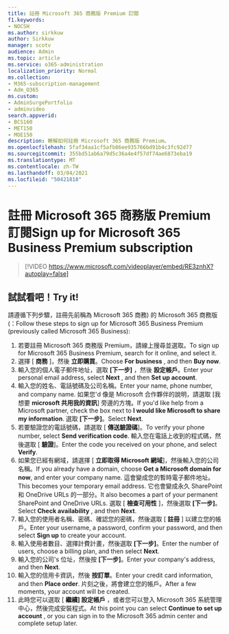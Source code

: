 ```yaml
---
title: 註冊 Microsoft 365 商務版 Premium 訂閱
f1.keywords:
- NOCSH
ms.author: sirkkuw
author: Sirkkuw
manager: scotv
audience: Admin
ms.topic: article
ms.service: o365-administration
localization_priority: Normal
ms.collection:
- M365-subscription-management
- Adm_O365
ms.custom:
- AdminSurgePortfolio
- adminvideo
search.appverid:
- BCS160
- MET150
- MOE150
description: 瞭解如何註冊 Microsoft 365 商務版 Premium。
ms.openlocfilehash: 5faf34aa1cf5afb86ee935766bd91b4c3fc92d77
ms.sourcegitcommit: 355bd51ab6a79d5c36a4e4f57df74ae6873eba19
ms.translationtype: MT
ms.contentlocale: zh-TW
ms.lasthandoff: 03/04/2021
ms.locfileid: "50421818"
---
```

# <a name="sign-up-for-microsoft-365-business-premium-subscription"></a><span data-ttu-id="32b55-103">註冊 Microsoft 365 商務版 Premium 訂閱</span><span class="sxs-lookup"><span data-stu-id="32b55-103">Sign up for Microsoft 365 Business Premium subscription</span></span>

> [!VIDEO https://www.microsoft.com/videoplayer/embed/RE3znhX?autoplay=false]

## <a name="try-it"></a><span data-ttu-id="32b55-104">試試看吧！</span><span class="sxs-lookup"><span data-stu-id="32b55-104">Try it!</span></span>

<span data-ttu-id="32b55-105">請遵循下列步驟，註冊先前稱為 Microsoft 365 商務) 的 Microsoft 365 商務版 (：</span><span class="sxs-lookup"><span data-stu-id="32b55-105">Follow these steps to sign up for Microsoft 365 Business Premium (previously called Microsoft 365 Business):</span></span>

1. <span data-ttu-id="32b55-106">若要註冊 Microsoft 365 商務版 Premium，請線上搜尋並選取。</span><span class="sxs-lookup"><span data-stu-id="32b55-106">To sign up for Microsoft 365 Business Premium, search for it online, and select it.</span></span>
2. <span data-ttu-id="32b55-107">選擇 [  **商務** ]，然後  **立即購買**。</span><span class="sxs-lookup"><span data-stu-id="32b55-107">Choose  **For business** , and then  **Buy now**.</span></span>
3. <span data-ttu-id="32b55-108">輸入您的個人電子郵件地址，選取  **[下一步]** ，然後  **設定帳戶**。</span><span class="sxs-lookup"><span data-stu-id="32b55-108">Enter your personal email address, select  **Next** , and then  **Set up account**.</span></span>
4. <span data-ttu-id="32b55-109">輸入您的姓名、電話號碼及公司名稱。</span><span class="sxs-lookup"><span data-stu-id="32b55-109">Enter your name, phone number, and company name.</span></span> <span data-ttu-id="32b55-110">如果您&#39;d 像是 Microsoft 合作夥伴的說明，請選取 [我想要  **microsoft 共用我的資訊**] 旁邊的方塊。</span><span class="sxs-lookup"><span data-stu-id="32b55-110">If you&#39;d like help from a Microsoft partner, check the box next to  **I would like Microsoft to share my information**.</span></span> <span data-ttu-id="32b55-111">選取  **[下一步]**。</span><span class="sxs-lookup"><span data-stu-id="32b55-111">Select  **Next**.</span></span>
5. <span data-ttu-id="32b55-112">若要驗證您的電話號碼，請選取 [  **傳送驗證碼**]。</span><span class="sxs-lookup"><span data-stu-id="32b55-112">To verify your phone number, select  **Send verification code**.</span></span> <span data-ttu-id="32b55-113">輸入您在電話上收到的程式碼，然後選取 [  **驗證**]。</span><span class="sxs-lookup"><span data-stu-id="32b55-113">Enter the code you received on your phone, and select  **Verify**.</span></span>
6. <span data-ttu-id="32b55-114">如果您已經有網域，請選擇 [  **立即取得 Microsoft 網域**]，然後輸入您的公司名稱。</span><span class="sxs-lookup"><span data-stu-id="32b55-114">If you already have a domain, choose  **Get a Microsoft domain for now**, and enter your company name.</span></span> <span data-ttu-id="32b55-115">這會變成您的暫時電子郵件地址。</span><span class="sxs-lookup"><span data-stu-id="32b55-115">This becomes your temporary email address.</span></span> <span data-ttu-id="32b55-116">它也會變成永久 SharePoint 和 OneDrive URLs 的一部分。</span><span class="sxs-lookup"><span data-stu-id="32b55-116">It also becomes a part of your permanent SharePoint and OneDrive URLs.</span></span> <span data-ttu-id="32b55-117">選取 [  **檢查可用性** ]，然後選取  **[下一步]**。</span><span class="sxs-lookup"><span data-stu-id="32b55-117">Select  **Check availability** , and then  **Next**.</span></span>
7. <span data-ttu-id="32b55-118">輸入您的使用者名稱、密碼、確認您的密碼，然後選取 [  **註冊**  ] 以建立您的帳戶。</span><span class="sxs-lookup"><span data-stu-id="32b55-118">Enter your username, a password, confirm your password, and then select  **Sign up**  to create your account.</span></span>
8. <span data-ttu-id="32b55-119">輸入使用者數目、選擇計費計畫，然後選取  **[下一步]**。</span><span class="sxs-lookup"><span data-stu-id="32b55-119">Enter the number of users, choose a billing plan, and then select  **Next**.</span></span>
9.  <span data-ttu-id="32b55-120">輸入您的公司&#39;s 位址，然後按  **[下一步]**。</span><span class="sxs-lookup"><span data-stu-id="32b55-120">Enter your company&#39;s address, and then  **Next**.</span></span>
10. <span data-ttu-id="32b55-121">輸入您的信用卡資訊，然後  **按訂單**。</span><span class="sxs-lookup"><span data-stu-id="32b55-121">Enter your credit card information, and then  **Place order**.</span></span> <span data-ttu-id="32b55-122">片刻之後，將會建立您的帳戶。</span><span class="sxs-lookup"><span data-stu-id="32b55-122">After a few moments, your account will be created.</span></span>
11. <span data-ttu-id="32b55-123">此時您可以選取 [  **繼續] 設定帳戶** ，或者您可以登入 Microsoft 365 系統管理中心，然後完成安裝程式。</span><span class="sxs-lookup"><span data-stu-id="32b55-123">At this point you can select  **Continue to set up account** , or you can sign in to the Microsoft 365 admin center and complete setup later.</span></span>